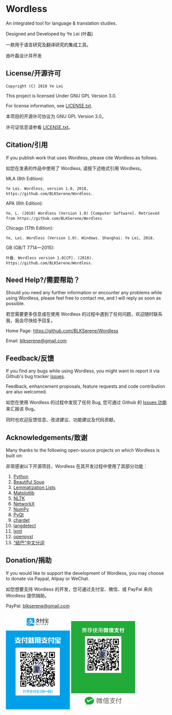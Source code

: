 # Wordless
An integrated tool for language & translation studies.

Designed and Developed by Ye Lei (叶磊)

一款用于语言研究及翻译研究的集成工具。

由叶磊设计并开发

## License/开源许可
    Copyright (C) 2018 Ye Lei

This project is licensed Under GNU GPL Version 3.0.

For license information, see [LICENSE.txt](https://github.com/BLKSerene/Wordless/blob/master/LICENSE.txt).

本项目的开源许可协议为 GNU GPL Version 3.0。

许可证信息请参看 [LICENSE.txt](https://github.com/BLKSerene/Wordless/blob/master/LICENSE.txt)。

## Citation/引用
If you publish work that uses Wordless, please cite Wordless as follows.

如您在发表的作品中使用了 Wordless, 请按下述格式引用 Wordless。

MLA (8th Edition):

    Ye Lei. Wordless, version 1.0, 2018, https://github.com/BLKSerene/Wordless.

APA (6th Edition):

    Ye, L. (2018) Wordless (Version 1.0) [Computer Software]. Retrieved from https://github.com/BLKSerene/Wordless

Chicago (17th Edition):

<pre><code>Ye, Lei. <i>Wordless</i> (Version 1.0). Windows. Shanghai: Ye Lei, 2018.</code></pre>

GB (GB/T 7714—2015):

    叶磊. Wordless version 1.0[CP]. (2018). https://github.com/BLKSerene/Wordless.

## Need Help?/需要帮助？
Should you need any further information or encounter any problems while using Wordless, please feel free to contact me, and I will reply as soon as possible.

若您需要更多信息或在使用 Wordless 的过程中遇到了任何问题，欢迎随时联系我，我会尽快给予回复。


Home Page: https://github.com/BLKSerene/Wordless

Email: blkserene@gmail.com

## Feedback/反馈
If you find any bugs while using Wordless, you might want to report it via Github\'s bug tracker [Issues](https://github.com/BLKSerene/Wordless/issues).

Feedback, enhancement proposals, feature requests and code contribution are also welcomed.

如您在使用 Wordless 的过程中发现了任何 Bug, 您可通过 Github 的 [Issues 功能](https://github.com/BLKSerene/Wordless/issues)来汇报该 Bug。

同时也欢迎反馈信息、改进建议、功能建议及代码贡献。

## Acknowledgements/致谢
Many thanks to the following open-source projects on which Wordless is built on:

非常感谢以下开源项目，Wordless 在其开发过程中使用了其部分功能：

1. [Python](https://www.python.org/)
2. [Beautiful Soup](https://www.crummy.com/software/BeautifulSoup/)
3. [Lemmatization Lists](https://github.com/michmech/lemmatization-lists)
4. [Matplotlib](https://matplotlib.org/)
5. [NLTK](http://www.nltk.org/)
6. [NetworkX](http://networkx.github.io/)
7. [NumPy](http://www.numpy.org/)
8. [PyQt](https://www.riverbankcomputing.com/software/pyqt/intro)
9. [chardet](https://github.com/chardet/chardet)
10. [langdetect](https://github.com/Mimino666/langdetect)
11. [lxml](https://lxml.de/)
12. [openpyxl](https://openpyxl.readthedocs.io/en/stable/#)
13. [“结巴”中文分词](https://github.com/fxsjy/jieba)

## Donation/捐助
If you would like to support the development of Wordless, you may choose to donate via Paypal, Alipay or WeChat.

如您想要支持 Wordless 的开发，您可通过支付宝、微信、或 PayPal 来向 Wordless 提供捐助。

PayPal: [blkserene@gmail.com](https://www.paypal.com/myaccount/transfer/homepage/send)

<img src=https://github.com/BLKSerene/Wordless/blob/master/images/Alipay.jpg width="200"> <img src=https://github.com/BLKSerene/Wordless/blob/master/images/WeChat.png alt="WeChat" width="200">
